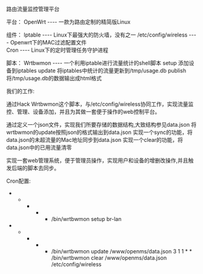 路由流量监控管理平台

平台：
OpenWrt  		----	一款为路由定制的精简版Linux

组件：
Iptable  		---- 	Linux下最强大的防火墙，没有之一
/etc/config/wireless	----	Openwrt下的MAC过滤配置文件	
Cron			----	Linux下的定时管理任务守护进程

脚本：
Wrtbwmon		----	一个利用iptable进行流量统计的shell脚本
	setup 	添加设备到iptables
	update	将iptables中统计的流量更新到/tmp/usage.db
	publish	将/tmp/usage.db的数据输出成html格式

我们的工作:

通过Hack Wrtbwmon这个脚本，与/etc/config/wireless协同工作，实现流量监控、管理、设备添加，并且为其做一套便于操作的web控制平台。

通过定义一个json文件，实现我们所要存储的数据结构,大致结构参见data.json
将wrtbwmon的update按照json的格式输出到data.json
实现一个sync的功能，将data.json的未超流量的Mac地址同步到data.json
实现一个clear的功能，将data.json中的已用流量清零

实现一套web管理系统，便于管理员操作，实现用户和设备的增删改操作,并且触发后端的脚本去同步。

Cron配置:
* * * * * /bin/wrtbwmon setup br-lan
* * * * * /bin/wrtbwmon update /www/openms/data.json
3 1 1 * * /bin/wrtbwmon clear /www/openms/data.json /etc/config/wireless
